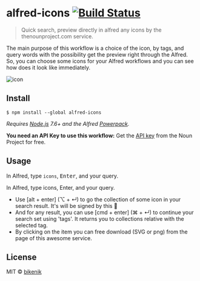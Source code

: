# alfred-icons [![Build Status](https://travis-ci.org/bikenik/alfred-icons.svg?branch=master)](https://travis-ci.org/bikenik/alfred-icons)

> Quick search, preview directly in alfred any icons by the thenounproject.com service.

The main purpose of this workflow is a choice of the icon, by tags, and query words with the possibility get the preview right through the Alfred. So, you can choose some icons for your Alfred workflows and you can see how does it look like immediately. 

![icon](media/alfred-icons.gif)

## Install

```
$ npm install --global alfred-icons
```

*Requires [Node.js](https://nodejs.org) 7.6+ and the Alfred [Powerpack](https://www.alfredapp.com/powerpack/).*

**You need an API Key to use this workflow:** Get the [API key](https://api.thenounproject.com/getting_started.html#creating-an-api-key) from the Noun Project for free.


## Usage

In Alfred, type `icons`, <kbd>Enter</kbd>, and your query.

In Alfred, type icons, Enter, and your query.
 
- Use [alt + enter] (⌥ + ↵) to go the collection of some icon in your search result. It's will be signed by this 🧰
- And for any result, you can use [cmd + enter] (⌘ + ↵) to continue your search set using 'tags'. It returns you to collections relative with the selected tag.
- By clicking on the item you can free download (SVG or png) from the page of this awesome service.

## License

MIT © [bikenik](http://bikenik.org)
